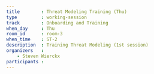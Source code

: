 ```yaml
---
title        : Threat Modeling Training (Thu)
type         : working-session
track        : Onboarding and Training
when_day     : Thu
room_id      : room-3
when_time    : ST-2
description  : Training Threat Modeling (1st session)
organizers   :
    - Steven Wierckx
participants :
---
```



